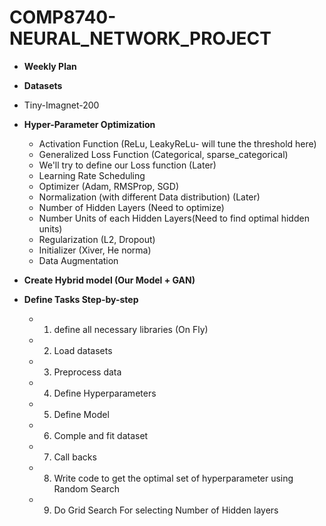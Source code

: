 # COMP8740-NEURAL_NETWORK_PROJECT
- **Weekly Plan**



- **Datasets**
-  Tiny-Imagnet-200

- **Hyper-Parameter Optimization**
	- Activation Function (ReLu, LeakyReLu- will tune the threshold here)
	- Generalized Loss Function (Categorical, sparse_categorical)
	- We'll try to define our Loss function (Later)
	- Learning Rate Scheduling
	- Optimizer (Adam, RMSProp, SGD)
	- Normalization (with different Data distribution) (Later)
	- Number of Hidden Layers (Need to optimize)
	- Number Units of each Hidden Layers(Need to find optimal hidden units)
	- Regularization (L2, Dropout)
	- Initializer (Xiver, He norma)
	- Data Augmentation



- **Create Hybrid model (Our Model + GAN)**


- **Define Tasks Step-by-step**
  - 1. define all necessary libraries (On Fly)
  - 2. Load datasets
  - 3. Preprocess data
  - 4. Define Hyperparameters
  - 5. Define Model
  - 6. Comple and fit dataset
  - 7. Call backs
  - 8. Write code to get the optimal set of hyperparameter using Random Search
  - 9. Do Grid Search For selecting Number of Hidden layers
